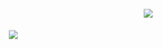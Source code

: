 <img align="right" src="https://visitor-badge.laobi.icu/badge?page_id=WaffoKom.visitor-badge&left_color=red&right_color=green" />



<h1 align="center">
  <a href="https://git.io/typing-svg">
    <img src="https://readme-typing-svg.demolab.com/?lines=Hi+Everyone;My name it's+DaniloWaffis; I'm MERN +Stack+developer"/>
  </a>
</h1>

